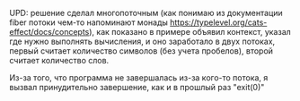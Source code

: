 UPD: решение сделал многопоточным (как понимаю из документации fiber потоки чем-то напоминают монады
https://typelevel.org/cats-effect/docs/concepts), как показано в примере объявил контекст, 
указал где нужно выполнять вычисления, и оно заработало в двух потоках,
первый считает количество символов (без учета пробелов), второй считает количество слов.

Из-за того, что программа не завершалась из-за кого-то потока, я вызвал принудительно завершение, как и в прошлый раз "exit(0)"